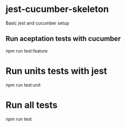 # jest-cucumber-skeleton
Basic jest and cucumber setup

## Run aceptation tests with cucumber
npm run test:feature

# Run units tests with jest
npm run test:unit


# Run all tests
npm run test
